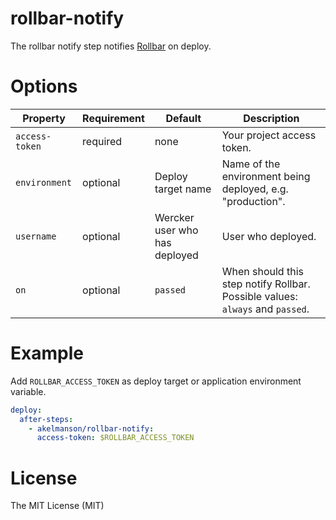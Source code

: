 # rollbar-notify

The rollbar notify step notifies [Rollbar](https://rollbar.com/) on deploy.

# Options

| Property | Requirement | Default | Description |
| -------- | ----------- | ------- | ----------- |
| `access-token` | required | none | Your project access token. |
| `environment` | optional | Deploy target name | Name of the environment being deployed, e.g. "production". |
| `username` | optional | Wercker user who has deployed | User who deployed. |
| `on` | optional | `passed` | When should this step notify Rollbar. Possible values: `always` and `passed`. |

# Example

Add `ROLLBAR_ACCESS_TOKEN` as deploy target or application environment variable.

```yaml
deploy:
  after-steps:
    - akelmanson/rollbar-notify:
      access-token: $ROLLBAR_ACCESS_TOKEN
```

# License

The MIT License (MIT)
